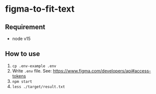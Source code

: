 # figma-to-fit-text

## Requirement
- node v15 

## How to use
1. `cp .env-example .env`
2. Write `.env` file. See: https://www.figma.com/developers/api#access-tokens
3. `npm start`
4. `less ./target/result.txt`
